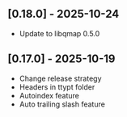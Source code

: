 ## [0.18.0] - 2025-10-24
- Update to libqmap 0.5.0

## [0.17.0] - 2025-10-19
- Change release strategy
- Headers in ttypt folder
- Autoindex feature
- Auto trailing slash feature
